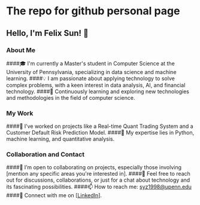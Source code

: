 # The repo for github personal page

## Hello, I'm Felix Sun! 👋
### About Me
####🎓 I'm currently a Master's student in Computer Science at the University of Pennsylvania, specializing in data science and machine learning.
####💡 I am passionate about applying technology to solve complex problems, with a keen interest in data analysis, AI, and financial technology.
####🌱 Continuously learning and exploring new technologies and methodologies in the field of computer science.

### My Work
####🔭 I’ve worked on projects like a Real-time Quant Trading System and a Customer Default Risk Prediction Model.
####🌟 My expertise lies in Python, machine learning, and quantitative analysis.

### Collaboration and Contact
####🤝 I’m open to collaborating on projects, especially those involving [mention any specific areas you're interested in].
####💬 Feel free to reach out for discussions, collaborations, or just for a chat about technology and its fascinating possibilities.
####📫 How to reach me: syz1998@upenn.edu
####🔗 Connect with me on [[LinkedIn](https://www.linkedin.com/in/yuzhou-felix-sun-69665a160/)].
